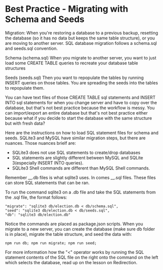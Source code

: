 # Best Practice - Migrating with Schema and Seeds

Migration: When you're restoring a database to a previous backup, resetting the database (so it has no data but keeps the same table structure), or you are moving to another server. SQL database migration follows a schema.sql and seeds.sql convention.

Schema (schema.sql)
When you migrate to another server, you want to just load some CREATE TABLE queries to recreate your database table structures

Seeds (seeds.sql)
Then you want to repopulate the tables by running INSERT queries on those tables. You are spreading the seeds into the tables to repopulate them.

You can have text files of those CREATE TABLE sql statements and INSERT INTO sql statements for when you change server and have to copy over the database, but that's not best practice because the workflow is messy. You can import/export an entire database but that's not best practice either because what if you decide to start the database with the same structure but with fresh data?

Here are the instructions on how to load SQL statement files for schema and seeds. SQLite3 and MySQL have similar migration steps, but there are nuances. Those nuances brielf are:
- SQLite3 does not use SQL statements to create/drop databases 
- SQL statements are slightly different between MySQL and SQLite 3(especially INSERT INTO queries).
- SQLite3 Shell commands are different than MySQL Shell commands.

Remember __.db files is what sqlite3 uses. In comes __.sql files. These files can store SQL statements that can be ran.

To run the command sqlite3 on a .db file and take the SQL statements from the .sql file, the format follows:
```
"migrate": "sqlite3 db/election.db < db/schema.sql",
"seed": "sqlite3 db/election.db < db/seeds.sql",
"db": "sqlite3 db/election.db"
```

Notice the commands are placed as package.json scripts. When you migrate to a new server, you can create the database (make sure db folder is in place), migrate the table structure, and seed the data with:
```
npm run db; npm run migrate; npm run seed;
```

For more information how the "<" operator works by running the SQL statement contents of the SQL file on the right onto the command on the left which selects the database, read up on the lesson on Redirection.
